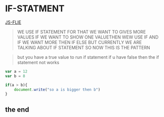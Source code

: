 # IF-STATMENT
[JS-FLIE](../js/12-ifStatement.js)
>WE USE IF STATEMENT FOR THAT WE WANT TO GIVES MORE VALUES IF WE WANT TO SHOW ONE VALUETHEN WEW USE IF AND IF WE WANT MORE THEN IF ELSE BUT CURRENTLY WE ARE TALKING ABOUT IF STATEMENT SO NOW THIS IS THE PATTERN

>but you have a true value to run if statement if u have false then the if statement not works
```javascript
var a = 12
var b = 8

if(a > b){
    document.write("so a is bigger then b")
}
```
## the end